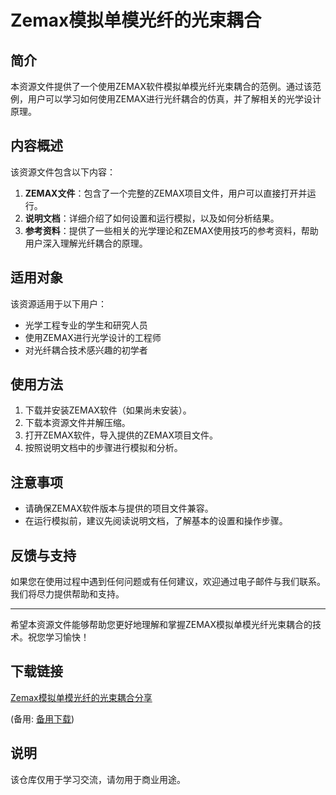 # Zemax模拟单模光纤的光束耦合

## 简介
本资源文件提供了一个使用ZEMAX软件模拟单模光纤光束耦合的范例。通过该范例，用户可以学习如何使用ZEMAX进行光纤耦合的仿真，并了解相关的光学设计原理。

## 内容概述
该资源文件包含以下内容：
1. **ZEMAX文件**：包含了一个完整的ZEMAX项目文件，用户可以直接打开并运行。
2. **说明文档**：详细介绍了如何设置和运行模拟，以及如何分析结果。
3. **参考资料**：提供了一些相关的光学理论和ZEMAX使用技巧的参考资料，帮助用户深入理解光纤耦合的原理。

## 适用对象
该资源适用于以下用户：
- 光学工程专业的学生和研究人员
- 使用ZEMAX进行光学设计的工程师
- 对光纤耦合技术感兴趣的初学者

## 使用方法
1. 下载并安装ZEMAX软件（如果尚未安装）。
2. 下载本资源文件并解压缩。
3. 打开ZEMAX软件，导入提供的ZEMAX项目文件。
4. 按照说明文档中的步骤进行模拟和分析。

## 注意事项
- 请确保ZEMAX软件版本与提供的项目文件兼容。
- 在运行模拟前，建议先阅读说明文档，了解基本的设置和操作步骤。

## 反馈与支持
如果您在使用过程中遇到任何问题或有任何建议，欢迎通过电子邮件与我们联系。我们将尽力提供帮助和支持。

---
希望本资源文件能够帮助您更好地理解和掌握ZEMAX模拟单模光纤光束耦合的技术。祝您学习愉快！

## 下载链接
[Zemax模拟单模光纤的光束耦合分享](https://pan.quark.cn/s/82b1eb35bdf6) 

(备用: [备用下载](https://pan.baidu.com/s/1H3wZbnuDndQP0r0o-k2t8A?pwd=1234))

## 说明

该仓库仅用于学习交流，请勿用于商业用途。
